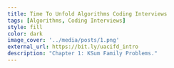 ```yaml
---
title: Time To Unfold Algorithms Coding Interviews
tags: [Algorithms, Coding Interviews]
style: fill
color: dark
image_cover: '../media/posts/1.png'
external_url: https://bit.ly/uacifd_intro
description: "Chapter 1: KSum Family Problems."
---
```


